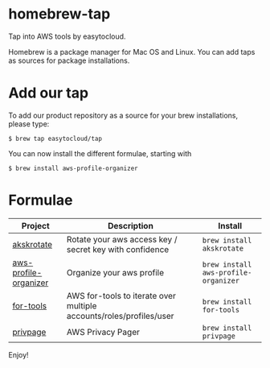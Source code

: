 # homebrew-tap

Tap into AWS tools by easytocloud.

Homebrew is a package manager for Mac OS and Linux. 
You can add taps as sources for package installations.

# Add our tap
To add our product repository as a source for your brew installations, please type:

``$ brew tap easytocloud/tap``

You can now install the different formulae, starting with

``$ brew install aws-profile-organizer``

# Formulae

<!-- project_table_start -->
| Project                                                                       | Description                                                         | Install                              |
| ----------------------------------------------------------------------------- | ------------------------------------------------------------------- | ------------------------------------ |
| [akskrotate](https://github.com/easytocloud/akskrotate)                       | Rotate your aws access key / secret key with confidence             | `brew install akskrotate`            |
| [aws-profile-organizer](https://github.com/easytocloud/aws-profile-organizer) | Organize your aws profile                                           | `brew install aws-profile-organizer` |
| [for-tools](https://github.com/easytocloud/for-tools.git)                     | AWS for-tools to iterate over multiple accounts/roles/profiles/user | `brew install for-tools`             |
| [privpage](https://github.com/easytocloud/privpage.git)                       | AWS Privacy Pager                                                   | `brew install privpage`              |
<!-- project_table_end -->
Enjoy!
